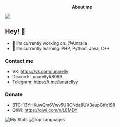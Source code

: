<p align="center">
	<b>About me</b>
</p>

![](https://komarev.com/ghpvc/?username=Lunarelly)

## Hey! 👋

- 🔭 I’m currently working on: @Antralia
- 🌱 I’m currently learning: PHP, Python, Java, C++

### Contact me
- VK: https://vk.com/lunarelly
- Discord: Lunarelly#8099
- Telegram: https://t.me/lunarellyy

### Donate
- BTC: 13YHKuwQm6Vwv5URCNde8UV3eupGtfx1S8
- QIWI: https://qiwi.com/n/LEMDY

![My Stats](https://github-readme-stats.vercel.app/api?username=Lunarelly&show_icons=true&count_private=true&hide_title=true)
![Top Languages](https://github-readme-stats.vercel.app/api/top-langs/?username=Lunarelly&layout=compact)

